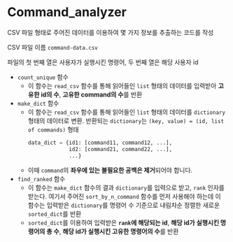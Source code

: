 # Command_analyzer

CSV 파일 형태로 주어진 데이터를 이용하여 몇 가지 정보를 추출하는 코드를 작성

CSV 파일 이름 `command-data.csv`

파일의 첫 번째 열은 사용자가 실행시킨 명령어, 두 번째 열은 해당 사용자 id

- `count_unique` 함수
  - 이 함수는 `read_csv` 함수를 통해 읽어들인 `list` 형태의 데이터를 입력받아 **고유한 id의 수**, **고유한 command의 수**를 반환
- `make_dict` 함수
  - 이 함수는 `read_csv` 함수를 통해 읽어들인 `list` 형태의 데이터를 `dictionary` 형태의 데이터로 변환. 반환되는 `dictionary`는 `(key, value) = (id, list of commands)` 형태
    ```python
    data_dict = {id1: [command11, command12, ...],
                 id2: [command21, command22, ...],
                 ...}
    ```
  - 이때 `command`의 **좌우에 있는 불필요한 공백은 제거**되어야 합니다.
- `find_ranked` 함수
  - 이 함수는 `make_dict` 함수의 결과 `dictionary`를 입력으로 받고, `rank` 인자를 받는다. 여기서 주어진 `sort_by_n_command` 함수를 먼저 사용해야 하는데 이 함수는 입력받은 `dictionary`를 명령어 수 기준으로 내림차순 정렬한 새로운 `sorted_dict`를 반환
  - `sorted_dict`를 이용하여 입력받은 **`rank`에 해당되는 id**, **해당 id가 실행시킨 명령어의 총 수**, **해당 id가 실행시킨 고유한 명령어의 수**를 반환

